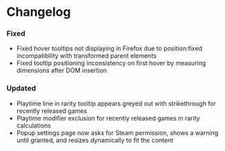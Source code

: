 # Changelog

### Fixed

- Fixed hover tooltips not displaying in Firefox due to position:fixed incompatibility with transformed parent elements
- Fixed tooltip positioning inconsistency on first hover by measuring dimensions after DOM insertion

### Updated

- Playtime line in rarity tooltip appears greyed out with strikethrough for recently released games
- Playtime modifier exclusion for recently released games in rarity calculations
- Popup settings page now asks for Steam permission, shows a warning until granted, and resizes dynamically to fit the content
